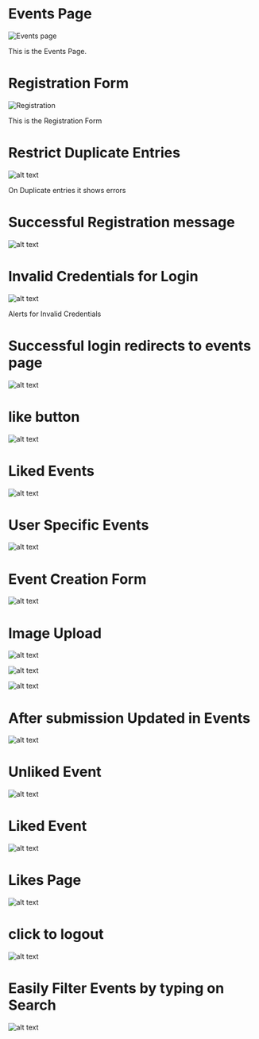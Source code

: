 # Events Page
![Events page](resource/image-1.png)

This is the Events Page.

# Registration Form
![Registration](resource/image.png)

This is the Registration Form

# Restrict Duplicate Entries
![alt text](resource/image-2.png)

On Duplicate entries it shows errors

# Successful Registration message
![alt text](resource/image-3.png)


# Invalid Credentials for Login

![alt text](resource/image-4.png)

Alerts for Invalid Credentials

# Successful login redirects to events page

![alt text](resource/image-5.png)

# like button 
![alt text](resource/image-6.png)

# Liked Events
![alt text](resource/nest/image.png)

# User Specific Events

![alt text](resource/nest/image-1.png)

# Event Creation Form
![alt text](resource/nest/image-2.png)

# Image Upload
![alt text](resource/nest/image-3.png)


![alt text](resource/nest/image-4.png)

![alt text](resource/nest/image-5.png)

# After submission Updated in Events
![alt text](resource/nest/image-6.png)

# Unliked Event

![alt text](resource/imageo.png)

# Liked Event

![alt text](resource/nest/image-7.png)
# Likes Page
![alt text](resource/nest/image-8.png)
# click to logout
![alt text](resource/nest/image-9.png)

# Easily Filter Events by typing on Search 
![alt text](resource/nest/image-10.png)